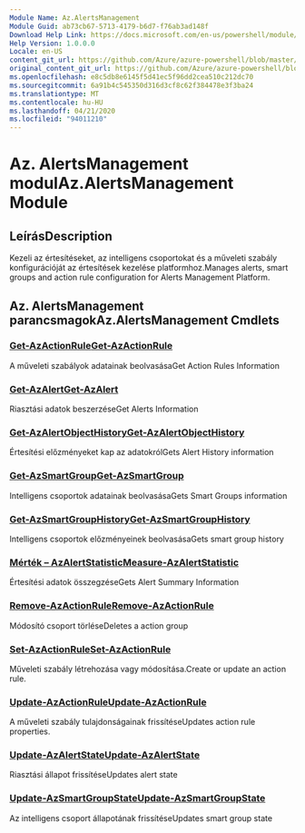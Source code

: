 ```yaml
---
Module Name: Az.AlertsManagement
Module Guid: ab73cb67-5713-4179-b6d7-f76ab3ad148f
Download Help Link: https://docs.microsoft.com/en-us/powershell/module/az.alertsmanagement
Help Version: 1.0.0.0
Locale: en-US
content_git_url: https://github.com/Azure/azure-powershell/blob/master/src/AlertsManagement/AlertsManagement/help/Az.AlertsManagement.md
original_content_git_url: https://github.com/Azure/azure-powershell/blob/master/src/AlertsManagement/AlertsManagement/help/Az.AlertsManagement.md
ms.openlocfilehash: e8c5db8e6145f5d41ec5f96dd2cea510c212dc70
ms.sourcegitcommit: 6a91b4c545350d316d3cf8c62f384478e3f3ba24
ms.translationtype: MT
ms.contentlocale: hu-HU
ms.lasthandoff: 04/21/2020
ms.locfileid: "94011210"
---
```

# <span data-ttu-id="0a0c6-101">Az. AlertsManagement modul</span><span class="sxs-lookup"><span data-stu-id="0a0c6-101">Az.AlertsManagement Module</span></span>
## <span data-ttu-id="0a0c6-102">Leírás</span><span class="sxs-lookup"><span data-stu-id="0a0c6-102">Description</span></span>
<span data-ttu-id="0a0c6-103">Kezeli az értesítéseket, az intelligens csoportokat és a műveleti szabály konfigurációját az értesítések kezelése platformhoz.</span><span class="sxs-lookup"><span data-stu-id="0a0c6-103">Manages alerts, smart groups and action rule configuration for Alerts Management Platform.</span></span>

## <span data-ttu-id="0a0c6-104">Az. AlertsManagement parancsmagok</span><span class="sxs-lookup"><span data-stu-id="0a0c6-104">Az.AlertsManagement Cmdlets</span></span>
### [<span data-ttu-id="0a0c6-105">Get-AzActionRule</span><span class="sxs-lookup"><span data-stu-id="0a0c6-105">Get-AzActionRule</span></span>](Get-AzActionRule.md)
<span data-ttu-id="0a0c6-106">A műveleti szabályok adatainak beolvasása</span><span class="sxs-lookup"><span data-stu-id="0a0c6-106">Get Action Rules Information</span></span>

### [<span data-ttu-id="0a0c6-107">Get-AzAlert</span><span class="sxs-lookup"><span data-stu-id="0a0c6-107">Get-AzAlert</span></span>](Get-AzAlert.md)
<span data-ttu-id="0a0c6-108">Riasztási adatok beszerzése</span><span class="sxs-lookup"><span data-stu-id="0a0c6-108">Get Alerts Information</span></span>

### [<span data-ttu-id="0a0c6-109">Get-AzAlertObjectHistory</span><span class="sxs-lookup"><span data-stu-id="0a0c6-109">Get-AzAlertObjectHistory</span></span>](Get-AzAlertObjectHistory.md)
<span data-ttu-id="0a0c6-110">Értesítési előzményeket kap az adatokról</span><span class="sxs-lookup"><span data-stu-id="0a0c6-110">Gets Alert History information</span></span>

### [<span data-ttu-id="0a0c6-111">Get-AzSmartGroup</span><span class="sxs-lookup"><span data-stu-id="0a0c6-111">Get-AzSmartGroup</span></span>](Get-AzSmartGroup.md)
<span data-ttu-id="0a0c6-112">Intelligens csoportok adatainak beolvasása</span><span class="sxs-lookup"><span data-stu-id="0a0c6-112">Gets Smart Groups information</span></span>

### [<span data-ttu-id="0a0c6-113">Get-AzSmartGroupHistory</span><span class="sxs-lookup"><span data-stu-id="0a0c6-113">Get-AzSmartGroupHistory</span></span>](Get-AzSmartGroupHistory.md)
<span data-ttu-id="0a0c6-114">Intelligens csoportok előzményeinek beolvasása</span><span class="sxs-lookup"><span data-stu-id="0a0c6-114">Gets smart group history</span></span>

### [<span data-ttu-id="0a0c6-115">Mérték – AzAlertStatistic</span><span class="sxs-lookup"><span data-stu-id="0a0c6-115">Measure-AzAlertStatistic</span></span>](Measure-AzAlertStatistic.md)
<span data-ttu-id="0a0c6-116">Értesítési adatok összegzése</span><span class="sxs-lookup"><span data-stu-id="0a0c6-116">Gets Alert Summary Information</span></span>

### [<span data-ttu-id="0a0c6-117">Remove-AzActionRule</span><span class="sxs-lookup"><span data-stu-id="0a0c6-117">Remove-AzActionRule</span></span>](Remove-AzActionRule.md)
<span data-ttu-id="0a0c6-118">Módosító csoport törlése</span><span class="sxs-lookup"><span data-stu-id="0a0c6-118">Deletes a action group</span></span>

### [<span data-ttu-id="0a0c6-119">Set-AzActionRule</span><span class="sxs-lookup"><span data-stu-id="0a0c6-119">Set-AzActionRule</span></span>](Set-AzActionRule.md)
<span data-ttu-id="0a0c6-120">Műveleti szabály létrehozása vagy módosítása.</span><span class="sxs-lookup"><span data-stu-id="0a0c6-120">Create or update an action rule.</span></span>

### [<span data-ttu-id="0a0c6-121">Update-AzActionRule</span><span class="sxs-lookup"><span data-stu-id="0a0c6-121">Update-AzActionRule</span></span>](Update-AzActionRule.md)
<span data-ttu-id="0a0c6-122">A műveleti szabály tulajdonságainak frissítése</span><span class="sxs-lookup"><span data-stu-id="0a0c6-122">Updates action rule properties.</span></span>

### [<span data-ttu-id="0a0c6-123">Update-AzAlertState</span><span class="sxs-lookup"><span data-stu-id="0a0c6-123">Update-AzAlertState</span></span>](Update-AzAlertState.md)
<span data-ttu-id="0a0c6-124">Riasztási állapot frissítése</span><span class="sxs-lookup"><span data-stu-id="0a0c6-124">Updates alert state</span></span>

### [<span data-ttu-id="0a0c6-125">Update-AzSmartGroupState</span><span class="sxs-lookup"><span data-stu-id="0a0c6-125">Update-AzSmartGroupState</span></span>](Update-AzSmartGroupState.md)
<span data-ttu-id="0a0c6-126">Az intelligens csoport állapotának frissítése</span><span class="sxs-lookup"><span data-stu-id="0a0c6-126">Updates smart group state</span></span>

